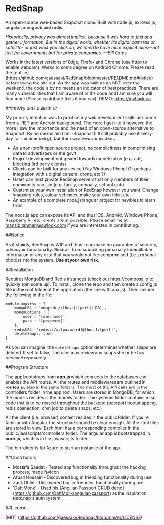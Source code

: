 # RedSnap
An open-source web-based Snapchat clone. Built with node.js, express.js, angular, mongodb and redis.

*Historically, privacy was almost implicit, because it was hard to find and gather information. But in the digital world, whether it’s digital cameras or satellites or just what you click on, we need to have more explicit rules—not just for governments but for private companies. —Bill Gates*

Works in the latest versions of Edge, Firefox and Chrome (use https to enable webcam). Works to some degree on Android Chrome. Please read the [notice] (https://github.com/gaessaki/RedSnap/blob/master/README.md#notice) before trying the site out. As the app was built as an MVP over the weekend, the code is by no means an indicator of best practices. There are many vulnerabilities that I am aware of in the code and I am sure you will find more (Please contribute fixes if you can). DEMO: https://myhack.ca.

####Why did I build this?

My primary intention was to practice my web development skills as I come from a .NET and Android background. The more I got into it however, the more I saw the importance and the need of an open-source alternative to Snapchat. By no means am I anti-Snapchat (I'll still probably use it every day for the time being), but the incentives are evident:

* As a non-profit open source project, no complicitness in comprimising data to advertisters or the gov't
* Project development not geared towards monetization (e.g. ads, blocking 3rd party clients)
* Clients can be built for any device (Yay Windows Phone! Or perhaps integration with a digital camera, drone, etc.?)
* Users can host private RedSnap servers that only members of their community can join (e.g. family, company, school club)
* Customize your own installation of RedSnap however you want. Change snapping rules, colour schemes, make your own filter, etc.
* An example of a complete node.js/angular project for newbies to learn from

The node.js app can expose its API and thus iOS, Android, Windows Phone, Raspberry Pi, etc. clients are all possible. Please email me at mansib.rahman@outlook.com if you are interested in contributing.

##Notice

As it stands, RedSnap is WIP and thus I can make no guarantee of security, privacy or functionality. Restrain from submitting personally indentifiable information or any data that you would not like compromised (i.e. personal photos) into the system. **Use at your own risk.**

##Installation

Requires MongoDB and Redis instances (check out https://compose.io to quickly spin some up). To install, clone the repo and then create a config.js file in the root folder of the application (the one with app.js). Then include the following in the file:

```
module.exports = {
    mongoURL : 'mongodb://[host]:[port]/[DB]',
    mongoOptions : {
        user : '[username]',
        pass : '[password]'
    },
    redisURL: 'redis://x:[password]@[host]:[port]',
    deleteSnaps: true
}
```
As you can imagine, the ```deleteSnaps``` option determines whether snaps are deleted. If set to false, The user may review any snaps she or he has received repeatedly.

##Program Structure

The app bootstraps from **app.js** which connects to the databases and enables the API routes. All the routes and middlewares are outlined in **routes.js**, also in the same folders. The meat of the API calls are in the controllers folder in the app root. Users are stored in MongoDB, for which the models resides in the models folder. The systems folder contains misc code that is to be reused throughout the backend (passport bootstrapping, redis connection, cron job to delete snaps, etc.)

All the client (i.e. browser) content resides in the public folder. If you're familiar with Angular, the structure should be clear enough. All the html files are stored in view. Each html has a corresponding controller in the public/javascripts/controllers folder. The angular app is bootstrapped in **core.js**, which is in the javascripts folder.

The bin folder is for Azure to start an instance of the app.

##Contributors

* Mostafa Saadat - Tested app functionality throughout the hacking process, made favicon
* Afuad Hossain - Discovered bug in friending functionality during use
* Zack Ohlin - Discovered bug in friending functionality during use 
* 'Daft Monk' - Used his [Angular-Passport CRUD demo] (https://github.com/DaftMonk/angular-passport) as the inspiration RedSnap's auth system

##License

[MIT] (https://github.com/gaessaki/RedSnap/blob/master/LICENSE)
